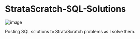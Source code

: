 # StrataScratch-SQL-Solutions
![image](https://user-images.githubusercontent.com/45563371/208241903-8a06cdec-07be-45d7-a1c4-c42f6745df44.png)

Posting SQL solutions to StrataScratch problems as I solve them.
